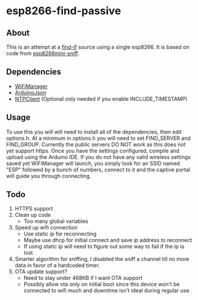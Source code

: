 # esp8266-find-passive

## About
This is an attempt at a [find-lf](https://github.com/schollz/find-lf) source using a single esp8266.
It is based on code from [esp8266mini-sniff](https://github.com/rw950431/ESP8266mini-sniff).

## Dependencies
* [WiFiManager](https://github.com/tzapu/WiFiManager)
* [ArduinoJson](https://github.com/bblanchon/ArduinoJson)
* [NTPClient](https://github.com/arduino-libraries/NTPClient) (Optional only needed if you enable INCLUDE_TIMESTAMP)

## Usage
To use this you will will need to install all of the dependencies, then edit options.h.
At a minimum in options.h you will need to set FIND_SERVER and FIND_GROUP.
Currently the public servers DO NOT work as this does not yet support https.
Once you have the settings configured, compile and upload using the Arduino IDE. If you do not have any valid wireless settings saved yet
WiFiManager will launch, you simply look for an SSID named "ESP" followed by a bunch of numbers, connect to it and the captive portal will
guide you through connecting.

## Todo
1. HTTPS support
2. Clean up code
    * Too many global variables
3. Speed up wifi connection
    * Use static ip for reconnecting
    * Maybe use dhcp for initial connect and save ip address to reconnect
    * If using static ip will need to figure out some way to fail if the ip is lost
4. Smarter algorithm for sniffing, I disabled the sniff a channel till no more data in favor of a hardcoded timer.
5. OTA update support?
    * Need to stay under 468KB if I want OTA support
    * Possibly allow ota only on initial boot since this device won't be connected to wifi much and downtime isn't ideal during regular use.

